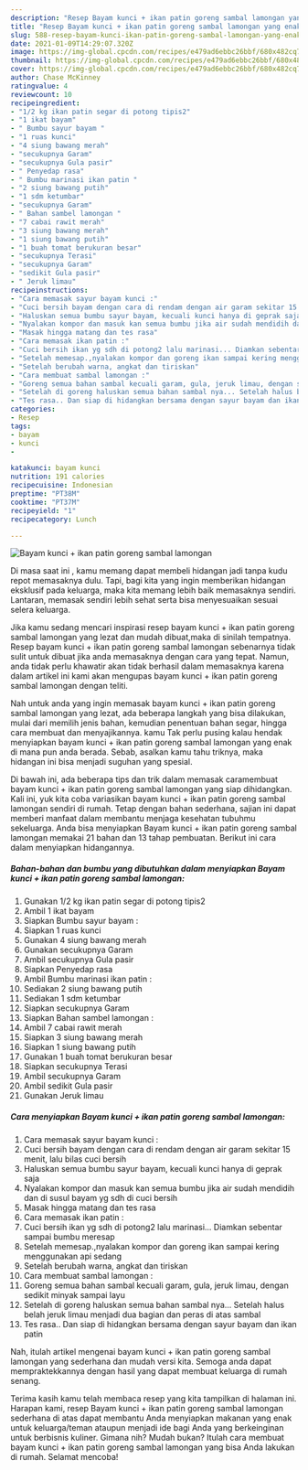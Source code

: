 ```yaml
---
description: "Resep Bayam kunci + ikan patin goreng sambal lamongan yang enak Untuk Jualan"
title: "Resep Bayam kunci + ikan patin goreng sambal lamongan yang enak Untuk Jualan"
slug: 588-resep-bayam-kunci-ikan-patin-goreng-sambal-lamongan-yang-enak-untuk-jualan
date: 2021-01-09T14:29:07.320Z
image: https://img-global.cpcdn.com/recipes/e479ad6ebbc26bbf/680x482cq70/bayam-kunci-ikan-patin-goreng-sambal-lamongan-foto-resep-utama.jpg
thumbnail: https://img-global.cpcdn.com/recipes/e479ad6ebbc26bbf/680x482cq70/bayam-kunci-ikan-patin-goreng-sambal-lamongan-foto-resep-utama.jpg
cover: https://img-global.cpcdn.com/recipes/e479ad6ebbc26bbf/680x482cq70/bayam-kunci-ikan-patin-goreng-sambal-lamongan-foto-resep-utama.jpg
author: Chase McKinney
ratingvalue: 4
reviewcount: 10
recipeingredient:
- "1/2 kg ikan patin segar di potong tipis2"
- "1 ikat bayam"
- " Bumbu sayur bayam "
- "1 ruas kunci"
- "4 siung bawang merah"
- "secukupnya Garam"
- "secukupnya Gula pasir"
- " Penyedap rasa"
- " Bumbu marinasi ikan patin "
- "2 siung bawang putih"
- "1 sdm ketumbar"
- "secukupnya Garam"
- " Bahan sambel lamongan "
- "7 cabai rawit merah"
- "3 siung bawang merah"
- "1 siung bawang putih"
- "1 buah tomat berukuran besar"
- "secukupnya Terasi"
- "secukupnya Garam"
- "sedikit Gula pasir"
- " Jeruk limau"
recipeinstructions:
- "Cara memasak sayur bayam kunci :"
- "Cuci bersih bayam dengan cara di rendam dengan air garam sekitar 15 menit, lalu bilas cuci bersih"
- "Haluskan semua bumbu sayur bayam, kecuali kunci hanya di geprak saja"
- "Nyalakan kompor dan masuk kan semua bumbu jika air sudah mendidih dan di susul bayam yg sdh di cuci bersih"
- "Masak hingga matang dan tes rasa"
- "Cara memasak ikan patin :"
- "Cuci bersih ikan yg sdh di potong2 lalu marinasi... Diamkan sebentar sampai bumbu meresap"
- "Setelah memesap.,nyalakan kompor dan goreng ikan sampai kering menggunakan api sedang"
- "Setelah berubah warna, angkat dan tiriskan"
- "Cara membuat sambal lamongan :"
- "Goreng semua bahan sambal kecuali garam, gula, jeruk limau, dengan sedikit minyak sampai layu"
- "Setelah di goreng haluskan semua bahan sambal nya... Setelah halus belah jeruk limau menjadi dua bagian dan peras di atas sambal"
- "Tes rasa.. Dan siap di hidangkan bersama dengan sayur bayam dan ikan patin"
categories:
- Resep
tags:
- bayam
- kunci
- 

katakunci: bayam kunci  
nutrition: 191 calories
recipecuisine: Indonesian
preptime: "PT38M"
cooktime: "PT37M"
recipeyield: "1"
recipecategory: Lunch

---
```



![Bayam kunci + ikan patin goreng sambal lamongan](https://img-global.cpcdn.com/recipes/e479ad6ebbc26bbf/680x482cq70/bayam-kunci-ikan-patin-goreng-sambal-lamongan-foto-resep-utama.jpg)

Di masa  saat ini , kamu memang dapat membeli hidangan jadi tanpa kudu repot memasaknya dulu. Tapi, bagi kita yang ingin memberikan hidangan eksklusif pada keluarga, maka kita memang lebih baik memasaknya sendiri. Lantaran, memasak sendiri lebih sehat serta bisa menyesuaikan sesuai selera keluarga.

Jika kamu sedang mencari inspirasi resep bayam kunci + ikan patin goreng sambal lamongan yang lezat dan mudah dibuat,maka di sinilah tempatnya. Resep bayam kunci + ikan patin goreng sambal lamongan  sebenarnya tidak sulit untuk dibuat jika anda memasaknya dengan cara yang tepat. Namun, anda tidak perlu khawatir akan tidak berhasil dalam memasaknya 
karena dalam artikel ini kami akan mengupas bayam kunci + ikan patin goreng sambal lamongan dengan teliti.  



Nah untuk anda yang ingin memasak bayam kunci + ikan patin goreng sambal lamongan yang lezat, ada beberapa langkah yang bisa dilakukan, mulai dari memilih jenis bahan, kemudian penentuan bahan segar, hingga cara membuat dan menyajikannya. kamu Tak perlu pusing kalau hendak menyiapkan bayam kunci + ikan patin goreng sambal lamongan yang enak di mana pun anda berada. Sebab, asalkan kamu  tahu triknya, maka hidangan ini bisa menjadi suguhan yang spesial.

Di bawah ini, ada beberapa tips dan trik dalam memasak caramembuat bayam kunci + ikan patin goreng sambal lamongan yang siap dihidangkan. Kali ini, yuk kita coba variasikan bayam kunci + ikan patin goreng sambal lamongan sendiri di rumah. Tetap dengan bahan sederhana, sajian ini dapat memberi manfaat dalam membantu menjaga kesehatan tubuhmu sekeluarga. Anda bisa menyiapkan Bayam kunci + ikan patin goreng sambal lamongan memakai 21 bahan dan 13 tahap pembuatan. Berikut ini cara dalam menyiapkan hidangannya.

<!--inarticleads1-->

##### Bahan-bahan dan bumbu yang dibutuhkan dalam menyiapkan Bayam kunci + ikan patin goreng sambal lamongan:

1. Gunakan 1/2 kg ikan patin segar di potong tipis2
1. Ambil 1 ikat bayam
1. Siapkan  Bumbu sayur bayam :
1. Siapkan 1 ruas kunci
1. Gunakan 4 siung bawang merah
1. Gunakan secukupnya Garam
1. Ambil secukupnya Gula pasir
1. Siapkan  Penyedap rasa
1. Ambil  Bumbu marinasi ikan patin :
1. Sediakan 2 siung bawang putih
1. Sediakan 1 sdm ketumbar
1. Siapkan secukupnya Garam
1. Siapkan  Bahan sambel lamongan :
1. Ambil 7 cabai rawit merah
1. Siapkan 3 siung bawang merah
1. Siapkan 1 siung bawang putih
1. Gunakan 1 buah tomat berukuran besar
1. Siapkan secukupnya Terasi
1. Ambil secukupnya Garam
1. Ambil sedikit Gula pasir
1. Gunakan  Jeruk limau




<!--inarticleads2-->

##### Cara menyiapkan Bayam kunci + ikan patin goreng sambal lamongan:

1. Cara memasak sayur bayam kunci :
1. Cuci bersih bayam dengan cara di rendam dengan air garam sekitar 15 menit, lalu bilas cuci bersih
1. Haluskan semua bumbu sayur bayam, kecuali kunci hanya di geprak saja
1. Nyalakan kompor dan masuk kan semua bumbu jika air sudah mendidih dan di susul bayam yg sdh di cuci bersih
1. Masak hingga matang dan tes rasa
1. Cara memasak ikan patin :
1. Cuci bersih ikan yg sdh di potong2 lalu marinasi... Diamkan sebentar sampai bumbu meresap
1. Setelah memesap.,nyalakan kompor dan goreng ikan sampai kering menggunakan api sedang
1. Setelah berubah warna, angkat dan tiriskan
1. Cara membuat sambal lamongan :
1. Goreng semua bahan sambal kecuali garam, gula, jeruk limau, dengan sedikit minyak sampai layu
1. Setelah di goreng haluskan semua bahan sambal nya... Setelah halus belah jeruk limau menjadi dua bagian dan peras di atas sambal
1. Tes rasa.. Dan siap di hidangkan bersama dengan sayur bayam dan ikan patin




Nah, itulah artikel mengenai  bayam kunci + ikan patin goreng sambal lamongan  yang sederhana dan mudah versi kita. Semoga anda dapat mempraktekkannya dengan hasil yang dapat membuat keluarga di rumah senang. 

Terima kasih kamu telah membaca resep yang kita tampilkan di halaman ini. Harapan kami, resep  Bayam kunci + ikan patin goreng sambal lamongan sederhana di atas dapat membantu Anda menyiapkan makanan yang enak untuk keluarga/teman ataupun menjadi ide bagi Anda yang berkeinginan untuk berbisnis kuliner. Gimana nih? Mudah bukan? Itulah cara membuat bayam kunci + ikan patin goreng sambal lamongan yang bisa Anda lakukan di rumah. Selamat mencoba!

